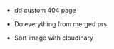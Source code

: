 <!-- - Add reading time -->

- dd custom 404 page

- Do everything from merged prs

- Sort image with cloudinary 